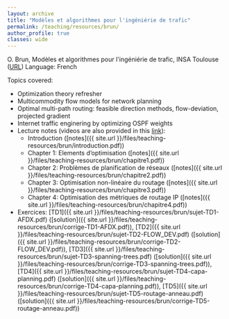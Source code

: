 ```yaml
---
layout: archive
title: "Modèles et algorithmes pour l'ingéniérie de trafic"
permalink: /teaching/resources/brun/
author_profile: true
classes: wide
---
```


O. Brun, Modèles et algorithmes pour l'ingéniérie de trafic, INSA Toulouse ([URL](https://homepages.laas.fr/brun/drupal/node/28))
Language: French

Topics covered:
* Optimization theory refresher
* Multicommodity flow models for network planning
* Optimal multi-path routing: feasible direction methods, flow-deviation, projected gradient
* Internet traffic enginering by optimizing OSPF weights
* Lecture notes (videos are also provided in this [link](https://homepages.laas.fr/brun/drupal/node/28)):
  * Introduction ([notes]({{ site.url }}/files/teaching-resources/brun/introduction.pdf))
  * Chapter 1: Elements d’optimisation ([notes]({{ site.url }}/files/teaching-resources/brun/chapitre1.pdf))
  * Chapter 2: Problèmes de planification de réseaux ([notes]({{ site.url }}/files/teaching-resources/brun/chapitre2.pdf))
  * Chapter 3: Optimisation non-linéaire du routage ([notes]({{ site.url }}/files/teaching-resources/brun/chapitre3.pdf))
  * Chapter 4: Optimisation des métriques de routage IP ([notes]({{ site.url }}/files/teaching-resources/brun/chapitre4.pdf))
* Exercices: [TD1]({{ site.url }}/files/teaching-resources/brun/sujet-TD1-AFDX.pdf) ([solution]({{ site.url }}/files/teaching-resources/brun/corrige-TD1-AFDX.pdf)), [TD2]({{ site.url }}/files/teaching-resources/brun/sujet-TD2-FLOW_DEV.pdf) ([solution]({{ site.url }}/files/teaching-resources/brun/corrige-TD2-FLOW_DEV.pdf)), [TD3]({{ site.url }}/files/teaching-resources/brun/sujet-TD3-spanning-trees.pdf) ([solution]({{ site.url }}/files/teaching-resources/brun/corrige-TD3-spanning-trees.pdf)), [TD4]({{ site.url }}/files/teaching-resources/brun/sujet-TD4-capa-planning.pdf) ([solution]({{ site.url }}/files/teaching-resources/brun/corrige-TD4-capa-planning.pdf)), [TD5]({{ site.url }}/files/teaching-resources/brun/sujet-TD5-routage-anneau.pdf) ([solution]({{ site.url }}/files/teaching-resources/brun/corrige-TD5-routage-anneau.pdf))

